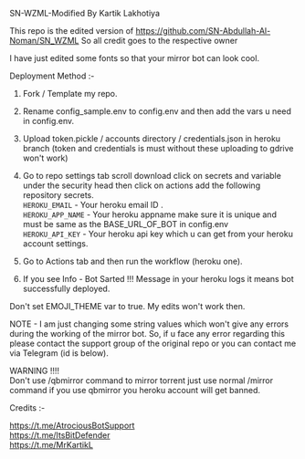 SN-WZML-Modified By Kartik Lakhotiya

This repo is the edited version of https://github.com/SN-Abdullah-Al-Noman/SN_WZML 
So all credit goes to the respective owner 

I have just edited some fonts so that your mirror bot can look cool.

Deployment Method :-
1. Fork / Template my repo.

2. Rename config_sample.env to config.env and then add the vars u need in config.env.

3. Upload token.pickle / accounts directory / credentials.json in heroku branch (token and credentials is must without these uploading to gdrive won't work)

4. Go to repo settings tab scroll download click on secrets and variable under the security head then click on actions add the following repository secrets.       
   `HEROKU_EMAIL` - Your heroku email ID .       
   `HEROKU_APP_NAME` - Your heroku appname make sure it is unique and must be same as the BASE_URL_OF_BOT in config.env        
   `HEROKU_API_KEY` - Your heroku api key which u can get from your heroku account settings.
   
5. Go to Actions tab and then run the workflow (heroku one).

6. If you see Info - Bot Sarted !!! Message in your heroku logs it means bot successfully deployed.


Don't set EMOJI_THEME var to true. My edits won't work then.


NOTE - I am just changing some string values which won't give any errors during the working of the mirror bot. So, if u face any error regarding this please contact the support group of the original repo or you can contact me via Telegram (id is below).

WARNING !!!!       
Don't use /qbmirror command to mirror torrent just use normal /mirror command if you use qbmirror you heroku account will get banned.

Credits :-

https://t.me/AtrociousBotSupport     
https://t.me/ItsBitDefender      
https://t.me/MrKartikL
